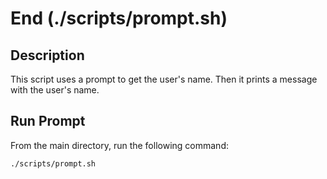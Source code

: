 # End (./scripts/prompt.sh)

## Description

This script uses a prompt to get the user's name. Then it prints a message with the user's name.

## Run Prompt

From the main directory, run the following command:

```shell
./scripts/prompt.sh
```
